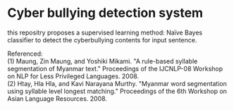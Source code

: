 Cyber bullying detection system
===============================

  this repositry proposes a supervised learning method: Naïve Bayes classifier to detect the cyberbullying contents for input sentence.
  
        
Referenced:<br/>
(1) Maung, Zin Maung, and Yoshiki Mikami. "A rule-based syllable segmentation of Myanmar text." Proceedings of the IJCNLP-08       Workshop on NLP for Less Privileged Languages. 2008.<br/>
(2) Htay, Hla Hla, and Kavi Narayana Murthy. "Myanmar word segmentation using syllable level longest matching." Proceedings of     the 6th Workshop on Asian Language Resources. 2008.
